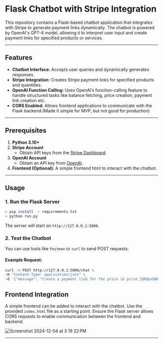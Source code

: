 # Flask Chatbot with Stripe Integration

This repository contains a Flask-based chatbot application that integrates with Stripe to generate payment links dynamically. The chatbot is powered by OpenAI's GPT-4 model, allowing it to interpret user input and create payment links for specified products or services.

---

## Features

- **Chatbot Interface:** Accepts user queries and dynamically generates responses.
- **Stripe Integration:** Creates Stripe payment links for specified products and quantities.
- **OpenAI Function Calling:** Uses OpenAI’s function-calling feature to handle structured tasks like balance fetching, price creation, payment link creation etc.
- **CORS Enabled:** Allows frontend applications to communicate with the Flask backend.(Made it simple for MVP, but not good for production)

---

## Prerequisites

1. **Python 3.10+**
2. **Stripe Account**
   - Obtain API keys from the [Stripe Dashboard](https://dashboard.stripe.com/apikeys).
3. **OpenAI Account**
   - Obtain an API key from [OpenAI](https://platform.openai.com/signup/).
4. **Frontend (Optional):** A simple frontend html to interact with the chatbot.

---

## Usage

### 1. Run the Flask Server
```bash
> pip install -r requirements.txt
> python run.py
```

The server will start on `http://127.0.0.1:5000`.

### 2. Test the Chatbot
You can use tools like `Postman` or `curl` to send POST requests:

#### Example Request:
```bash
curl -X POST http://127.0.0.1:5000/chat \
-H "Content-Type: application/json" \
-d '{"message": "Create a payment link for the price id price_1QRdpxDWP6cwTy3QAV6IGeD6 and quantity 1"}'
```

## Frontend Integration

A simple frontend can be added to interact with the chatbot. Use the provided `index.html` file as a starting point. Ensure the Flask server allows CORS requests to enable communication between the frontend and backend.

![Screenshot 2024-12-04 at 3 19 22 PM](https://github.com/user-attachments/assets/518886bb-3426-40c7-b9a4-184f52419240)

---
